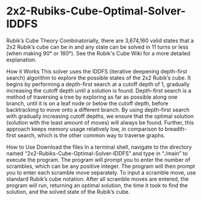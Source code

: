 # 2x2-Rubiks-Cube-Optimal-Solver-IDDFS

Rubik’s Cube Theory Combinatorially, there are 3,674,160 valid states that a 2x2 Rubik’s cube can be in and any state can be solved in 11 turns or less (when making 90° or 180°). See the Rubik's Cube Wiki for a more detailed explanation. 

How it Works
This solver uses the IDDFS (iterative deepening depth-first search) algorithm to explore the possible states of the 2x2 Rubik’s cube. It begins by performing a depth-first search at a cutoff depth of 1, gradually increasing the cutoff depth until a solution is found. Depth-first search is a method of traversing a tree by exploring as far as possible along one branch, until it is on a leaf node or below the cutoff depth, before backtracking to move onto a different branch. By using depth-first search with gradually increasing cutoff depths, we ensure that the optimal solution (solution with the least amount of moves) will always be found. Further, this approach keeps memory usage relatively low, in comparison to breadth-first search, which is the other common way to traverse graphs. 

How to Use
Download the files
In a terminal shell, navigate to the directory named “2x2-Rubiks-Cube-Optimal-Solver-IDDFS” and type in “./main” to execute the program. 
The program will prompt you to enter the number of scrambles, which can be any positive integer. 
The program will then prompt you to enter each scramble move separately. To input a scramble move, use standard Rubik’s cube notation. 
After all scramble moves are entered, the program will run, returning an optimal solution, the time it took to find the solution, and the solved state of the Rubik’s cube. 

